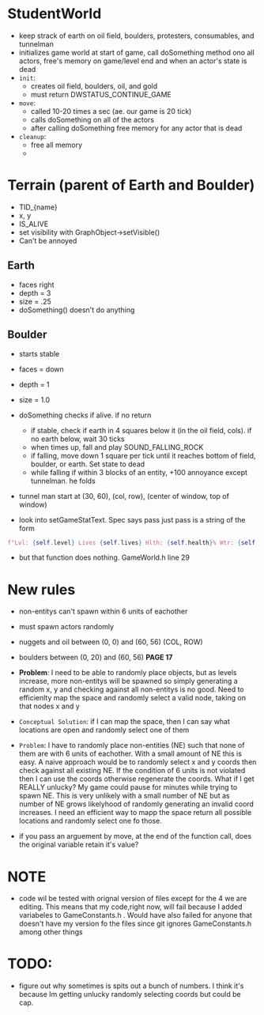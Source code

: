 # StudentWorld
- keep strack of earth on oil field, boulders, protesters, consumables, and tunnelman
- initializes game world at start of game, call doSomething method ono all actors, free's memory on game/level end and when an actor's state is dead
- `init`:
    - creates oil field, boulders, oil, and gold
    - must return DWSTATUS_CONTINUE_GAME
- `move`:
    - called 10-20 times a sec (ae. our game is 20 tick)
    - calls doSomething on all of the actors
    - after calling doSomething free memory for any actor that is dead
- `cleanup`:
    - free all memory
    - 

# Terrain (parent of Earth and Boulder)
- TID_{name}
- x, y
- IS_ALIVE
- set visibility with GraphObject->setVisible()
- Can't be annoyed
## Earth
- faces right
- depth = 3
- size = .25
- doSomething() doesn't do anything
## Boulder
- starts stable
- faces = down
- depth = 1
- size = 1.0
- doSomething checks if alive. if no return
    - if stable, check if earth in 4 squares below it (in the oil field, cols). if no earth below, wait 30 ticks
    - when times up, fall and play SOUND_FALLING_ROCK
    - if falling, move down 1 square per tick until it reaches bottom of field, boulder, or earth. Set state to dead
    - while falling if within 3 blocks of an entity, +100 annoyance except tunnelman. he folds

- tunnel man start at (30, 60), (col, row), (center of window, top of window)

- look into setGameStatText. Spec says pass just pass is a string of the form

```python
f"Lvl: {self.level} Lives {self.lives} Hlth: {self.health}% Wtr: {self.water} Gld: {self.gold} Oil Left: {self.oil} Sonar: {self.sonar} Scr: {self.score}"
```
- but that function does nothing. GameWorld.h line 29

# New rules
- non-entitys can't spawn within 6 units of eachother
- must spawn actors randomly
- nuggets and oil between (0, 0) and (60, 56) (COL, ROW)
- boulders between (0, 20) and (60, 56) **PAGE 17**
- **Problem**: I need to be able to randomly place objects, but as levels increase, more
non-entitys will be spawned so simply generating a random x, y and checking against all non-entitys
is no good. Need to efficienlty map the space and randomly select a valid node, taking on that nodes
x and y

- `Conceptual Solution`: if I can map the space, then I can say what locations are open and randomly select one of them

- `Problem`: I have to randomly place non-entities (NE) such that none of them are with 6 units of eachother. With a small amount of NE this is easy. A naive approach would be to randomly select x and y coords then check against all existing NE. If the condition of 6 units is not violated then I can use the coords otherwise regenerate the coords. What if I get REALLY unlucky? My game could pause for minutes while trying to spawn NE. This is very unlikely with a small number of NE but as number of NE grows likelyhood of randomly generating an invalid coord increases. I need an efficient way to mapp the space return all possible locations and randomly select one fo those.

- if you pass an arguement by move, at the end of the function call, does the original variable retain it's value?

# **NOTE**
- code wil be tested with orignal version of files except for the 4 we are editing. This means that my code,right now, will fail because I added variabeles to GameConstants.h . Would have also failed for anyone that doesn't have my version fo the files since git ignores GameConstants.h among other things

# TODO:
- figure out why sometimes is spits out a bunch of numbers. I think it's because Im getting unlucky randomly selecting coords but could be cap.
